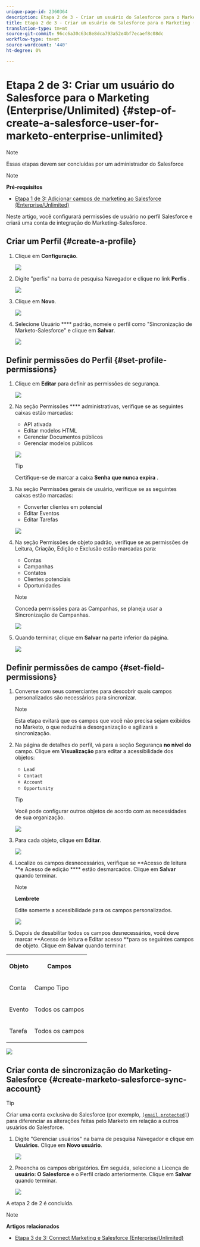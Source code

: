 ```yaml
---
unique-page-id: 2360364
description: Etapa 2 de 3 - Criar um usuário do Salesforce para o Marketing (Enterprise/Unlimited) - Documentação do produto - Documentação do produto
title: Etapa 2 de 3 - Criar um usuário do Salesforce para o Marketing (Enterprise/Unlimited)
translation-type: tm+mt
source-git-commit: 96cc6a30c63c8e8dca793a52e4bf7ecaef8c08dc
workflow-type: tm+mt
source-wordcount: '440'
ht-degree: 0%

---
```



# Etapa 2 de 3: Criar um usuário do Salesforce para o Marketing (Enterprise/Unlimited) {#step-of-create-a-salesforce-user-for-marketo-enterprise-unlimited}

>[!NOTE]
>
>Essas etapas devem ser concluídas por um administrador do Salesforce

>[!NOTE]
>
>**Pré-requisitos**
>
>* [Etapa 1 de 3: Adicionar campos de marketing ao Salesforce (Enterprise/Unlimited)](step-1-of-3-add-marketo-fields-to-salesforce-enterprise-unlimited.md)

>



Neste artigo, você configurará permissões de usuário no perfil Salesforce e criará uma conta de integração do Marketing-Salesforce.

## Criar um Perfil {#create-a-profile}

1. Clique em **Configuração**.

   ![](assets/image2015-6-11-16-3a15-3a27.png)

1. Digite &quot;perfis&quot; na barra de pesquisa Navegador e clique no link **Perfis** .

   ![](assets/sfdc-profiles-hands.png)

1. Clique em **Novo**.

   ![](assets/image2014-12-9-9-3a19-3a15.png)

1. Selecione Usuário **** padrão, nomeie o perfil como &quot;Sincronização de Marketo-Salesforce&quot; e clique em **Salvar**.

   ![](assets/image2014-12-9-9-3a19-3a22.png)

## Definir permissões do Perfil {#set-profile-permissions}

1. Clique em **Editar** para definir as permissões de segurança.

   ![](assets/image2014-12-9-9-3a19-3a30.png)

1. Na seção Permissões **** administrativas, verifique se as seguintes caixas estão marcadas:

   * API ativada
   * Editar modelos HTML
   * Gerenciar Documentos públicos
   * Gerenciar modelos públicos

   ![](assets/image2014-12-9-9-3a19-3a38.png)

   >[!TIP]
   >
   >Certifique-se de marcar a caixa **Senha que nunca expira** .

1. Na seção Permissões gerais de usuário, verifique se as seguintes caixas estão marcadas:

   * Converter clientes em potencial
   * Editar Eventos
   * Editar Tarefas

   ![](assets/image2014-12-9-9-3a19-3a47.png)

1. Na seção Permissões de objeto padrão, verifique se as permissões de Leitura, Criação, Edição e Exclusão estão marcadas para:

   * Contas
   * Campanhas
   * Contatos
   * Clientes potenciais
   * Oportunidades

   >[!NOTE]
   >
   >Conceda permissões para as Campanhas, se planeja usar a Sincronização de Campanhas.

   ![](assets/image2014-12-9-9-3a19-3a57.png)

1. Quando terminar, clique em **Salvar** na parte inferior da página.

   ![](assets/image2014-12-9-9-3a20-3a5.png)

## Definir permissões de campo {#set-field-permissions}

1. Converse com seus comerciantes para descobrir quais campos personalizados são necessários para sincronizar.

   >[!NOTE]
   >
   >Esta etapa evitará que os campos que você não precisa sejam exibidos no Marketo, o que reduzirá a desorganização e agilizará a sincronização.

1. Na página de detalhes do perfil, vá para a seção Segurança **no nível do** campo. Clique em **Visualização** para editar a acessibilidade dos objetos:

   * `Lead`
   * `Contact`
   * `Account`
   * `Opportunity`

   >[!TIP]
   >
   >Você pode configurar outros objetos de acordo com as necessidades de sua organização.

   ![](assets/image2014-12-9-9-3a20-3a14.png)

1. Para cada objeto, clique em **Editar**.

   ![](assets/sfdc-sync-field-edit1.png)

1. Localize os campos desnecessários, verifique se **Acesso de leitura **e Acesso de edição **** estão desmarcados. Clique em **Salvar** quando terminar.

   >[!NOTE]
   >
   >**Lembrete**
   >
   >
   >Edite somente a acessibilidade para os campos personalizados.

   ![](assets/sfdc-sync-field-edit2.png)

1. Depois de desabilitar todos os campos desnecessários, você deve marcar **Acesso de leitura e Editar acesso **para os seguintes campos de objeto. Clique em **Salvar** quando terminar.

<table> 
 <tbody> 
  <tr> 
   <th colspan="1" rowspan="1"><p>Objeto</p></th> 
   <th colspan="1" rowspan="1"><p>Campos</p></th> 
  </tr> 
  <tr> 
   <td colspan="1" rowspan="1"><p>Conta</p></td> 
   <td colspan="1" rowspan="1"><p>Campo Tipo</p></td> 
  </tr> 
  <tr> 
   <td colspan="1" rowspan="1"><p>Evento</p></td> 
   <td colspan="1" rowspan="1"><p>Todos os campos</p></td> 
  </tr> 
  <tr> 
   <td colspan="1" rowspan="1"><p>Tarefa</p></td> 
   <td colspan="1" rowspan="1"><p>Todos os campos</p></td> 
  </tr> 
 </tbody> 
</table>

![](assets/sfdc-check-the-boxes.png)

## Criar conta de sincronização do Marketing-Salesforce {#create-marketo-salesforce-sync-account}

>[!TIP]
>
>Criar uma conta exclusiva do Salesforce (por exemplo, [`[email protected]`](http://docs.marketo.com/cdn-cgi/l/email-protection#89e4e8fbe2ecfde6c9f0e6fcfbeae6e4f9e8e7f0a7eae6e4)) para diferenciar as alterações feitas pelo Marketo em relação a outros usuários do Salesforce.

1. Digite &quot;Gerenciar usuários&quot; na barra de pesquisa Navegador e clique em **Usuários**. Clique em **Novo usuário**.

   ![](assets/sfdc-new-users.png)

1. Preencha os campos obrigatórios. Em seguida, selecione a Licença de **usuário: O Salesforce** e o Perfil criado anteriormente. Clique em **Salvar** quando terminar.

   ![](assets/image2014-12-9-9-3a20-3a56.png)

A etapa 2 de 2 é concluída.

>[!NOTE]
>
>**Artigos relacionados**
>
>* [Etapa 3 de 3: Connect Marketing e Salesforce (Enterprise/Unlimited)](step-3-of-3-connect-marketo-and-salesforce-enterprise-unlimited.md)

>



